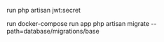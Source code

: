 run php artisan jwt:secret

run docker-compose run app php artisan migrate --path=database/migrations/base